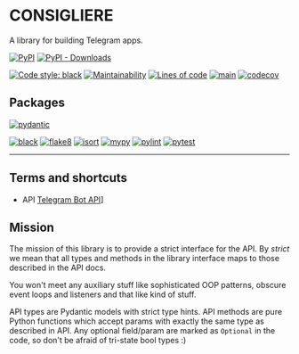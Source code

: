 # CONSIGLIERE

A library for building Telegram apps.

[![PyPI](https://img.shields.io/pypi/v/consigliere?color=gold)](https://pypi.org/project/consigliere/)
[![PyPI - Downloads](https://img.shields.io/pypi/dm/consigliere?color=gold&label=dpm)](https://pypi.org/project/consigliere/)

[![Code style: black](https://img.shields.io/badge/code%20style-black-000000.svg)](https://github.com/psf/black)
[![Maintainability](https://api.codeclimate.com/v1/badges/4164098b73754a3eda4b/maintainability)](https://codeclimate.com/github/tgrx/consigliere/maintainability)
[![Lines of code](https://img.shields.io/tokei/lines/github/tgrx/consigliere)](https://github.com/tgrx/consigliere/tree/main)
[![main](https://github.com/tgrx/consigliere/actions/workflows/development.yaml/badge.svg?branch=main)](https://github.com/tgrx/consigliere/actions)
[![codecov](https://codecov.io/gh/tgrx/consigliere/branch/main/graph/badge.svg?token=SNEY3K22KI)](https://codecov.io/gh/tgrx/consigliere)

## Packages
[![pydantic](https://img.shields.io/github/pipenv/locked/dependency-version/tgrx/alpha/pydantic?color=white)](https://pydantic-docs.helpmanual.io/)

[![black](https://img.shields.io/github/pipenv/locked/dependency-version/tgrx/alpha/dev/black?color=white)](https://black.readthedocs.io/en/stable/)
[![flake8](https://img.shields.io/github/pipenv/locked/dependency-version/tgrx/alpha/dev/flake8?color=white)](https://flake8.pycqa.org/en/latest/)
[![isort](https://img.shields.io/github/pipenv/locked/dependency-version/tgrx/alpha/dev/isort?color=white)](https://pycqa.github.io/isort/)
[![mypy](https://img.shields.io/github/pipenv/locked/dependency-version/tgrx/alpha/dev/mypy?color=white)](https://mypy.readthedocs.io/en/stable/)
[![pylint](https://img.shields.io/github/pipenv/locked/dependency-version/tgrx/alpha/dev/pylint?color=white)](https://www.pylint.org/)
[![pytest](https://img.shields.io/github/pipenv/locked/dependency-version/tgrx/alpha/dev/pytest?color=white)](https://docs.pytest.org/en/6.2.x/)

---

## Terms and shortcuts

- API
    [Telegram Bot API](https://core.telegram.org/bots/api)]

## Mission

The mission of this library is to provide a strict interface for the API.
By *strict* we mean that all types and methods in the library interface maps to those described in the API docs.

You won't meet any auxiliary stuff like sophisticated OOP patterns,
obscure event loops and listeners and that like kind of stuff.

API types are Pydantic models with strict type hints.
API methods are pure Python functions which accept params with exactly the same type as described in API.
Any optional field/param are marked as `Optional` in the code, so don't be afraid of tri-state bool types :)
